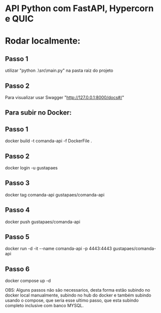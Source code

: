 # API Python com FastAPI, Hypercorn e QUIC


# Rodar localmente:

## Passo 1
utilizar "python .\src\main.py" na pasta raiz do projeto

## Passo 2
Para visualizar usar Swagger "http://127.0.0.1:8000/docs#/"


## Para subir no Docker:

## Passo 1
docker build -t comanda-api -f DockerFile .

## Passo 2
docker login -u gustapaes

## Passo 3
docker tag comanda-api gustapaes/comanda-api

## Passo 4
docker push gustapaes/comanda-api

## Passo 5
docker run -d -it --name comanda-api -p 4443:4443 gustapaes/comanda-api

## Passo 6
docker compose up -d

OBS: Alguns passos não são necessarios, desta forma estão subindo no docker local manualmente, subindo no hub do docker e também subindo usando o compose, que seria esse ultimo passo, que esta subindo completo inclusive com banco MYSQL.
